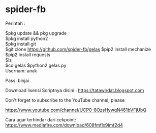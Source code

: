 # spider-fb
Perintah :

$pkg update &amp;&amp; pkg upgrade  
$pkg install python2  
$pkg install git  
$git clone https://github.com/spider-fb/gelas
$pip2 install mechanize  
$pip2 install requests  
$ls  
$cd  gelas 
$python2 gelas.py  
Usernam: anak

Pass: binjai

Download lisensi Scriptnya disini : https://tatawirdat.blogspot.com  

Don't forget to subscribe to the YouTube channel, please

https://www.youtube.com/channel/UCP0-8OzsHywqN461bVFjUbQ

Cara agar terhindar dari cekpoint: 
https://www.mediafire.com/download/608fmflx9imf2d4
